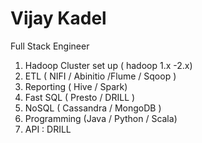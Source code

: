# Vijay Kadel

Full Stack Engineer 

1. Hadoop Cluster set up ( hadoop 1.x -2.x)
2. ETL ( NIFI / Abinitio /Flume / Sqoop )
3. Reporting ( Hive / Spark)
4. Fast SQL ( Presto / DRILL )
5. NoSQL ( Cassandra / MongoDB )
6. Programming (Java / Python / Scala)
7. API : DRILL
